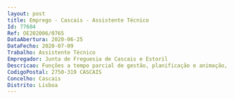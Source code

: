 ```yaml
--- 
layout: post
title: Emprego - Cascais - Assistente Técnico
Id: 77604
Ref: OE202006/0765
DataAbertura: 2020-06-25
DataFecho: 2020-07-09
Trabalho: Assistente Técnico
Empregador: Junta de Freguesia de Cascais e Estoril
Descricao: Funções a tempo parcial de gestão, planificação e animação, de grupo de crianças, do pré escolar, com orientação de expressões artísticas, dramáticas e musicais.
CodigoPostal: 2750-319 CASCAIS
Concelho: Cascais
Distrito: Lisboa
--- 
```

